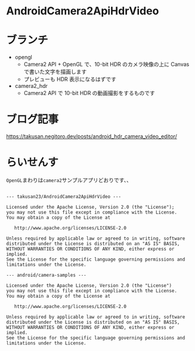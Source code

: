 # AndroidCamera2ApiHdrVideo

# ブランチ
- opengl
    - Camera2 API + OpenGL で、10-bit HDR のカメラ映像の上に Canvas で書いた文字を描画します
    - プレビューも HDR 表示になるはずです
- camera2_hdr
    - Camera2 API で 10-bit HDR の動画撮影をするものです

# ブログ記事
https://takusan.negitoro.dev/posts/android_hdr_camera_video_editor/

# らいせんす
`OpenGL`まわりは`camera2`サンプルアプリどおりです、、

```plaintext

--- takusan23/AndroidCamera2ApiHdrVideo ---

Licensed under the Apache License, Version 2.0 (the "License");
you may not use this file except in compliance with the License.
You may obtain a copy of the License at

   http://www.apache.org/licenses/LICENSE-2.0

Unless required by applicable law or agreed to in writing, software
distributed under the License is distributed on an "AS IS" BASIS,
WITHOUT WARRANTIES OR CONDITIONS OF ANY KIND, either express or implied.
See the License for the specific language governing permissions and
limitations under the License.

--- android/camera-samples ---

Licensed under the Apache License, Version 2.0 (the "License")
you may not use this file except in compliance with the License.
You may obtain a copy of the License at

   http://www.apache.org/licenses/LICENSE-2.0

Unless required by applicable law or agreed to in writing, software
distributed under the License is distributed on an "AS IS" BASIS,
WITHOUT WARRANTIES OR CONDITIONS OF ANY KIND, either express or implied.
See the License for the specific language governing permissions and
limitations under the License.
```

